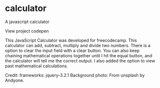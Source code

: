 # calculator
A javascript calculator

View project <a herf="https://codepen.io/Hartecode/full/EbPrwL/">codepen</a>

This JavaScript Calculator was developed for freecodecamp. This calculator can add, subtract, multiply and divide two numbers. There is a option to clear the input field with a clear button. You can also keep chaining mathematical operations together until I hit the equal button, and the calculator will tell me the correct output. I also added the option to view past mathematical calculations. 



Credit:
frameworks: jquery-3.2.1
Background photo: From unsplash by <a herf="https://unsplash.com/@andyoneru">Andyone<a/>.
